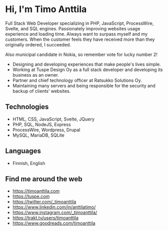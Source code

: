 # Hi, I'm Timo Anttila

Full Stack Web Developer specializing in PHP, JavaScript, ProcessWire, Svelte, and SQL engines. Passionately improving websites usage experience and loading time. Always want to surpass myself and my customers. When the customer feels they have received more than they originally ordered, I succeeded.

Also municipal candidate in Nokia, so remember vote for lucky number 2!

- Designing and developing experiences that make people's lives simple.
- Working at Tuspe Design Oy as a full stack developer and developing its business as an owner.
- Partner and chief technology officer at Ratsukko Solutions Oy.
- Maintaining many servers and being responsible for the security and backup of clients’ websites.

## Technologies
- HTML, CSS, JavaScript, Svelte, JQuery
- PHP, SQL, NodeJS, Express
- ProcessWire, Wordpress, Drupal
- MySQL, MariaDB, SQLite

## Languages

- Finnish, English

## Find me around the web

- https://timoanttila.com
- https://tuspe.com
- https://twitter.com/_timoanttila
- https://www.linkedin.com/in/anttilatimo/
- https://www.instagram.com/_timoanttila/
- https://trakt.tv/users/timoanttila
- https://www.goodreads.com/timoanttila
